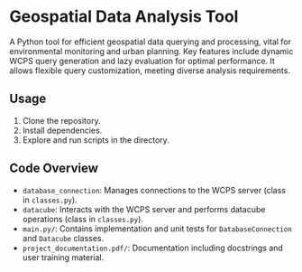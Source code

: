 # Geospatial Data Analysis Tool

A Python tool for efficient geospatial data querying and processing, vital for environmental monitoring and urban planning. Key features include dynamic WCPS query generation and lazy evaluation for optimal performance. It allows flexible query customization, meeting diverse analysis requirements.

## Usage

1. Clone the repository.
2. Install dependencies.
3. Explore and run scripts in the directory.

## Code Overview

- `database_connection`: Manages connections to the WCPS server (class in `classes.py`).
- `datacube`: Interacts with the WCPS server and performs datacube operations (class in `classes.py`).
- `main.py/`: Contains implementation and unit tests for `DatabaseConnection` and `Datacube` classes.
- `project_documentation.pdf/`: Documentation including docstrings and user training material.

